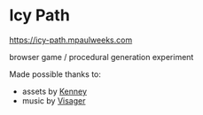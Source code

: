 # Icy Path

https://icy-path.mpaulweeks.com

browser game / procedural generation experiment

Made possible thanks to:
- assets by [Kenney](https://www.kenney.nl)
- music by [Visager](https://visager.bandcamp.com/album/songs-from-an-unmade-world)
